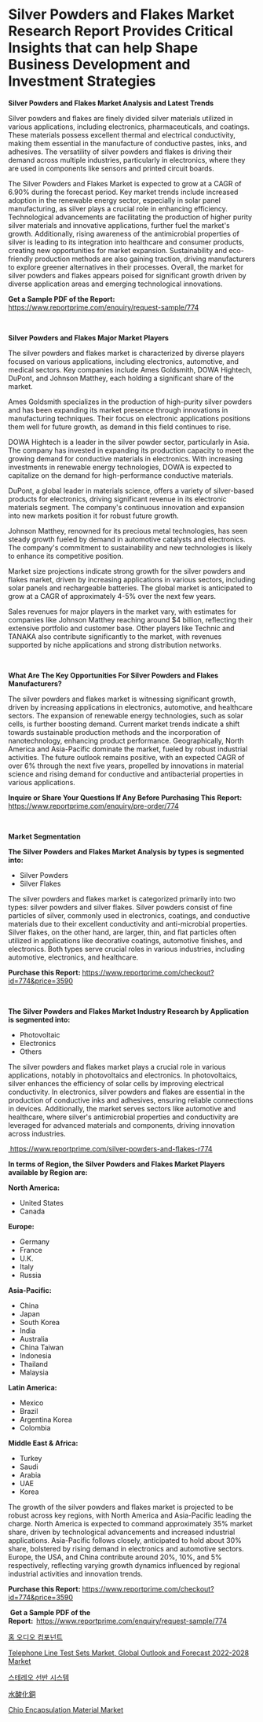 <p><h1>Silver Powders and Flakes Market Research Report Provides Critical Insights that can help Shape Business Development and Investment Strategies</h1></p><p><strong>Silver Powders and Flakes Market Analysis and Latest Trends</strong></p>
<p><p>Silver powders and flakes are finely divided silver materials utilized in various applications, including electronics, pharmaceuticals, and coatings. These materials possess excellent thermal and electrical conductivity, making them essential in the manufacture of conductive pastes, inks, and adhesives. The versatility of silver powders and flakes is driving their demand across multiple industries, particularly in electronics, where they are used in components like sensors and printed circuit boards.</p><p>The Silver Powders and Flakes Market is expected to grow at a CAGR of 6.90% during the forecast period. Key market trends include increased adoption in the renewable energy sector, especially in solar panel manufacturing, as silver plays a crucial role in enhancing efficiency. Technological advancements are facilitating the production of higher purity silver materials and innovative applications, further fuel the market's growth. Additionally, rising awareness of the antimicrobial properties of silver is leading to its integration into healthcare and consumer products, creating new opportunities for market expansion. Sustainability and eco-friendly production methods are also gaining traction, driving manufacturers to explore greener alternatives in their processes. Overall, the market for silver powders and flakes appears poised for significant growth driven by diverse application areas and emerging technological innovations.</p></p>
<p><strong>Get a Sample PDF of the Report:&nbsp;</strong> <a href="https://www.reportprime.com/enquiry/request-sample/774">https://www.reportprime.com/enquiry/request-sample/774</a></p>
<p>&nbsp;</p>
<p><strong>Silver Powders and Flakes Major Market Players</strong></p>
<p><p>The silver powders and flakes market is characterized by diverse players focused on various applications, including electronics, automotive, and medical sectors. Key companies include Ames Goldsmith, DOWA Hightech, DuPont, and Johnson Matthey, each holding a significant share of the market.</p><p>Ames Goldsmith specializes in the production of high-purity silver powders and has been expanding its market presence through innovations in manufacturing techniques. Their focus on electronic applications positions them well for future growth, as demand in this field continues to rise.</p><p>DOWA Hightech is a leader in the silver powder sector, particularly in Asia. The company has invested in expanding its production capacity to meet the growing demand for conductive materials in electronics. With increasing investments in renewable energy technologies, DOWA is expected to capitalize on the demand for high-performance conductive materials.</p><p>DuPont, a global leader in materials science, offers a variety of silver-based products for electronics, driving significant revenue in its electronic materials segment. The company's continuous innovation and expansion into new markets position it for robust future growth.</p><p>Johnson Matthey, renowned for its precious metal technologies, has seen steady growth fueled by demand in automotive catalysts and electronics. The company's commitment to sustainability and new technologies is likely to enhance its competitive position.</p><p>Market size projections indicate strong growth for the silver powders and flakes market, driven by increasing applications in various sectors, including solar panels and rechargeable batteries. The global market is anticipated to grow at a CAGR of approximately 4-5% over the next few years.</p><p>Sales revenues for major players in the market vary, with estimates for companies like Johnson Matthey reaching around $4 billion, reflecting their extensive portfolio and customer base. Other players like Technic and TANAKA also contribute significantly to the market, with revenues supported by niche applications and strong distribution networks.</p></p>
<p>&nbsp;</p>
<p><strong>What Are The Key Opportunities For Silver Powders and Flakes Manufacturers?</strong></p>
<p><p>The silver powders and flakes market is witnessing significant growth, driven by increasing applications in electronics, automotive, and healthcare sectors. The expansion of renewable energy technologies, such as solar cells, is further boosting demand. Current market trends indicate a shift towards sustainable production methods and the incorporation of nanotechnology, enhancing product performance. Geographically, North America and Asia-Pacific dominate the market, fueled by robust industrial activities. The future outlook remains positive, with an expected CAGR of over 6% through the next five years, propelled by innovations in material science and rising demand for conductive and antibacterial properties in various applications.</p></p>
<p><strong>Inquire or Share Your Questions If Any Before Purchasing This Report:</strong> <a href="https://www.reportprime.com/enquiry/pre-order/774">https://www.reportprime.com/enquiry/pre-order/774</a></p>
<p>&nbsp;</p>
<p><strong>Market Segmentation</strong></p>
<p><strong>The Silver Powders and Flakes Market Analysis by types is segmented into:</strong></p>
<p><ul><li>Silver Powders</li><li>Silver Flakes</li></ul></p>
<p><p>The silver powders and flakes market is categorized primarily into two types: silver powders and silver flakes. Silver powders consist of fine particles of silver, commonly used in electronics, coatings, and conductive materials due to their excellent conductivity and anti-microbial properties. Silver flakes, on the other hand, are larger, thin, and flat particles often utilized in applications like decorative coatings, automotive finishes, and electronics. Both types serve crucial roles in various industries, including automotive, electronics, and healthcare.</p></p>
<p><strong>Purchase this Report:&nbsp;</strong><a href="https://www.reportprime.com/checkout?id=774&price=3590">https://www.reportprime.com/checkout?id=774&price=3590</a></p>
<p>&nbsp;</p>
<p><strong>The Silver Powders and Flakes Market Industry Research by Application is segmented into:</strong></p>
<p><ul><li>Photovoltaic</li><li>Electronics</li><li>Others</li></ul></p>
<p><p>The silver powders and flakes market plays a crucial role in various applications, notably in photovoltaics and electronics. In photovoltaics, silver enhances the efficiency of solar cells by improving electrical conductivity. In electronics, silver powders and flakes are essential in the production of conductive inks and adhesives, ensuring reliable connections in devices. Additionally, the market serves sectors like automotive and healthcare, where silver's antimicrobial properties and conductivity are leveraged for advanced materials and components, driving innovation across industries.</p></p>
<p><a href="https://www.reportprime.com/silver-powders-and-flakes-r774">&nbsp;https://www.reportprime.com/silver-powders-and-flakes-r774</a></p>
<p><strong>In terms of Region, the Silver Powders and Flakes Market Players available by Region are:</strong></p>
<p>
    <p> <strong> North America: </strong>
        <ul>
            <li>United States</li>
            <li>Canada</li>
        </ul>
        </p> 
    <p> <strong> Europe: </strong>
        <ul>
            <li>Germany</li>
            <li>France</li>
            <li>U.K.</li>
            <li>Italy</li>
            <li>Russia</li>
        </ul>
        </p> 
    <p> <strong> Asia-Pacific: </strong>
        <ul>
            <li>China</li>
            <li>Japan</li>
            <li>South Korea</li>
            <li>India</li>
            <li>Australia</li>
            <li>China Taiwan</li>
            <li>Indonesia</li>
            <li>Thailand</li>
            <li>Malaysia</li>
        </ul>
        </p> 
    <p> <strong> Latin America: </strong>
        <ul>
            <li>Mexico</li>
            <li>Brazil</li>
            <li>Argentina Korea</li>
            <li>Colombia</li>
        </ul>
        </p> 
    <p> <strong> Middle East & Africa: </strong>
        <ul>
            <li>Turkey</li>
            <li>Saudi</li>
            <li>Arabia</li>
            <li>UAE</li>
            <li>Korea</li>
        </ul>
    </p>
    </p>
<p><p>The growth of the silver powders and flakes market is projected to be robust across key regions, with North America and Asia-Pacific leading the charge. North America is expected to command approximately 35% market share, driven by technological advancements and increased industrial applications. Asia-Pacific follows closely, anticipated to hold about 30% share, bolstered by rising demand in electronics and automotive sectors. Europe, the USA, and China contribute around 20%, 10%, and 5% respectively, reflecting varying growth dynamics influenced by regional industrial activities and innovation trends.</p></p>
<p><strong>Purchase this Report: </strong><a href="https://www.reportprime.com/checkout?id=774&price=3590">https://www.reportprime.com/checkout?id=774&price=3590</a></p>
<p>&nbsp;<strong>Get a Sample PDF of the Report:&nbsp;&nbsp;</strong><a href="https://www.reportprime.com/enquiry/request-sample/774">https://www.reportprime.com/enquiry/request-sample/774</a></p>
<p><strong></strong></p>
<p><p><a href="https://medium.com/@ransomjohns73/%ED%99%88-%EC%98%A4%EB%94%94%EC%98%A4-%EC%BB%B4%ED%8F%AC%EB%84%8C%ED%8A%B8-%EC%8B%9C%EC%9E%A5-%EC%82%B0%EC%97%85-%EB%8F%99%ED%96%A5-%EC%84%B1%EC%9E%A5-%EA%B6%A4%EC%A0%81-%EB%B0%8F-%EA%B8%80%EB%A1%9C%EB%B2%8C-%EC%8B%9C%EC%9E%A5-058c41e18a39">홈 오디오 컴포넌트</a></p><p><a href="https://www.linkedin.com/pulse/emerging-opportunities-challenges-global-telephone-line-test-2fovf?trackingId=QXDs%2FHUlRzCbkjofsBVPWg%3D%3D">Telephone Line Test Sets Market, Global Outlook and Forecast 2022-2028 Market</a></p><p><a href="https://medium.com/@ransomjohns73/%EC%8A%A4%ED%85%8C%EB%A0%88%EC%98%A4-%EC%85%80%ED%94%84-%EC%8B%9C%EC%8A%A4%ED%85%9C-%EC%8B%9C%EC%9E%A5%EC%9D%80-%EC%96%B4%EB%96%BB%EA%B2%8C-%EB%B0%9C%EC%A0%84%ED%95%A0%EA%B9%8C%EC%9A%94-2024%EB%85%84%EB%B6%80%ED%84%B0-2031%EB%85%84%EA%B9%8C%EC%A7%80%EC%9D%98-%EC%8B%9C%EC%9E%A5-%EC%84%B1%EC%9E%A5-%EB%B6%84%EC%84%9D-bad1423d060d">스테레오 선반 시스템</a></p><p><a href="https://medium.com/@isaurapx9xsianez/%E9%8A%85%E6%B0%B4%E9%85%B8%E5%8C%96%E7%89%A9%E5%B8%82%E5%A0%B4%E3%81%AE%E4%BA%88%E6%B8%AC-%E5%B8%82%E5%A0%B4%E5%8B%95%E5%90%91-%E3%81%8A%E3%82%88%E3%81%B3%E5%BD%B1%E9%9F%BF%E5%88%86%E6%9E%90-2024%E5%B9%B4-2031%E5%B9%B4-43493d194704">水酸化銅</a></p><p><a href="https://issuu.com/reportprime-2/docs/chip-encapsulation-material-market-_d733f7005b5639">Chip Encapsulation Material Market</a></p></p>